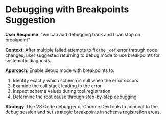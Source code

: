 # Debugging with Breakpoints Suggestion

**User Response**: "we can add debugging back and I can stop on breakpoint"

**Context**: After multiple failed attempts to fix the `_def` error through code changes, user suggested returning to debug mode to use breakpoints for systematic diagnosis.

**Approach**: Enable debug mode with breakpoints to:
1. Identify exactly which schema is null when the error occurs
2. Examine the call stack leading to the error
3. Inspect schema values during tool registration
4. Determine the root cause through step-by-step debugging

**Strategy**: Use VS Code debugger or Chrome DevTools to connect to the debug session and set strategic breakpoints in schema registration areas.
